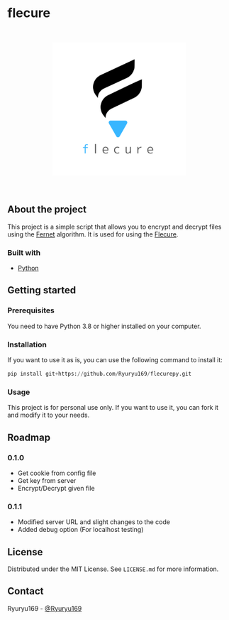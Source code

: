 # flecure
<br /> 
<p align="center">
    <img src="assets/icon.png" width="300" height="300">
</p>

<br />

## About the project

This project is a simple script that allows you to encrypt and decrypt files using the [Fernet](https://cryptography.io/en/latest/fernet.html) algorithm. It is used for using the [Flecure]().

### Built with

* [Python](https://www.python.org/)

## Getting started

### Prerequisites

You need to have Python 3.8 or higher installed on your computer.

### Installation

If you want to use it as is, you can use the following command to install it:

```Python
pip install git+https://github.com/Ryuryu169/flecurepy.git
```

### Usage

This project is for personal use only. If you want to use it, you can fork it and modify it to your needs.

## Roadmap

### 0.1.0
+ Get cookie from config file
+ Get key from server
+ Encrypt/Decrypt given file

### 0.1.1
+ Modified server URL and slight changes to the code
+ Added debug option (For localhost testing)

## License

Distributed under the MIT License. See `LICENSE.md` for more information.

## Contact

Ryuryu169 - [@Ryuryu169](https://twitter.com/Ryuryu169)